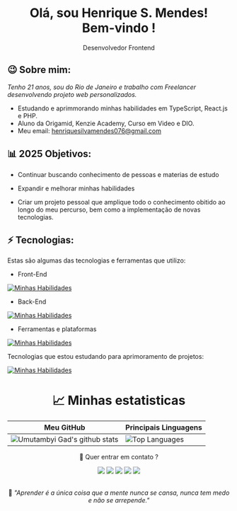 <h1 align='center'>
  Olá, sou Henrique S. Mendes!
  <br/>
  Bem-vindo !
</h1>
<p align='center'>
  Desenvolvedor Frontend 
</p>

<h2> 😉 Sobre mim: </h2>


<p>
  <em>
    Tenho 21 anos, sou do Rio de Janeiro e trabalho com Freelancer desenvolvendo projeto web personalizados.
  </em>
</p>

-  Estudando e aprimmorando minhas habilidades em TypeScript, React.js e PHP.
-  Aluno da Origamid, Kenzie Academy, Curso em Video e DIO.
-  Meu email: henriquesilvamendes076@gmail.com

<h2>  📊 2025 Objetivos:</h2>

-  Continuar buscando conhecimento de pessoas e materias de estudo 

-  Expandir e melhorar minhas habilidades 

-  Criar um projeto pessoal que amplique todo o conhecimento obitido ao longo do meu percurso, bem como a implementação de novas tecnologias.

<h2> ⚡ Tecnologias:</h2>


Estas são algumas das tecnologias e ferramentas que utilizo:

- Front-End

[![Minhas Habilidades](https://skillicons.dev/icons?i=html,css,js,bootstrap,scss,react)](https://skillicons.dev)

- Back-End

[![Minhas Habilidades](https://skillicons.dev/icons?i=python,typescript,express,postgres,mysql,php,nodejs,prisma,bash)](https://skillicons.dev)


- Ferramentas e plataformas 

[![Minhas Habilidades](https://skillicons.dev/icons?i=git,github,vscode,figma,vercel,npm,linux,windows,LMstudio)](https://skillicons.dev)


Tecnologias que estou estudando para aprimoramento de projetos:

[![Minhas Habilidades](https://skillicons.dev/icons?i=nodejs,php,typescript)](https://skillicons.dev) <br>
<div align='center'>
<h1 align='center'>   📈 Minhas estatisticas </h1>



| Meu GitHub                                                                                                                                                         | Principais Linguagens                                                                                                                                                                 |
| ------------------------------------------------------------------------------------------------------------------------------------------------------------------------ | ---------------------------------------------------------------------------------------------------------------------------------------------------------------------------------- |
| ![Umutambyi Gad's github stats](https://github-readme-stats.vercel.app/api?username=HenriqueScloud&show_icons=true&hide_border=true&count_private=true&theme=jolly) | ![Top Languages](https://github-readme-stats.vercel.app/api/top-langs/?username=HenriqueScloud&theme=blue-green) |


💬 Quer entrar em contato ?

<div>
  <a href="https://www.linkedin.com/in/henrique-silva-mendes" target="_blank"><img src="https://img.shields.io/badge/-LinkedIn-%230077B5?style=for-the-badge&logo=linkedin&logoColor=white" target="_blank"></a>
  <a href="https://api.whatsapp.com/send/?phone=%2B5521969221346&text='📞👨‍💻Olá, Henrique!
    💡Fiquei interressado no seus projetos como desenvolvedor frontend! Podemos conversar  sobre possíveis oportunidades?
    💼🚀 Aguardo seu retorno!'&app_absent=0" target="_blank"><img src="https://img.shields.io/badge/WhatsApp-25D366?style=for-the-badge&logo=whatsapp&logoColor=white" target="_blank"></a>
  <a href = "mailto:henriquesilvamendes076@gmail.com" target="_blank"><img src="https://img.shields.io/badge/-Gmail-%23333?style=for-the-badge&logo=gmail&logoColor=white" target="_blank"></a>
  <a href="https://www.instagram.com/henrique_silvahsm/" target="_blank"><img src="https://img.shields.io/badge/-Instagram-%23E4405F?style=for-the-badge&logo=instagram&logoColor=white" target="_blank"></a>
  <a href="https://discord.gg/henrique.8113" target="_blank"><img src="https://img.shields.io/badge/Discord-7289DA?style=for-the-badge&logo=discord&logoColor=white" target="_blank"></a> 
</div>
<br>
<p>🧠 <span style="font-style:italic">"Aprender é a única coisa que a mente nunca se cansa, nunca tem medo e não se arrepende."</span></p>




